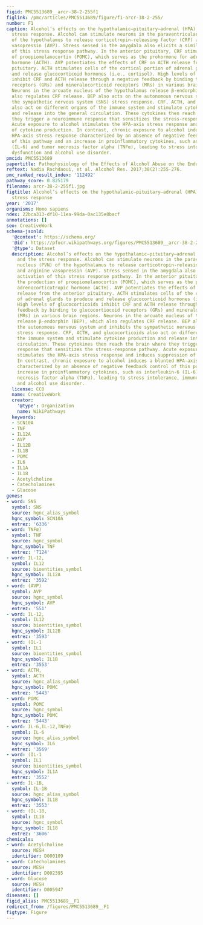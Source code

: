```yaml
---
figid: PMC5513689__arcr-38-2-255f1
figlink: /pmc/articles/PMC5513689/figure/f1-arcr-38-2-255/
number: F1
caption: Alcohol’s effects on the hypothalamic–pituitary–adrenal (HPA) axis and the
  stress response. Alcohol can stimulate neurons in the paraventricular nucleus (PVN)
  of the hypothalamus to release corticotropin-releasing factor (CRF) and arginine
  vasopressin (AVP). Stress sensed in the amygdala also elicits a similar activation
  of this stress response pathway. In the anterior pituitary, CRF stimulates the production
  of proopiomelanocortin (POMC), which serves as the prohormone for adrenocorticotropic
  hormone (ACTH). AVP potentiates the effects of CRF on ACTH release from the anterior
  pituitary. ACTH stimulates cells of the cortical portion of adrenal glands to produce
  and release glucocorticoid hormones (i.e., cortisol). High levels of glucocorticoids
  inhibit CRF and ACTH release through a negative feedback by binding to glucocortiocoid
  receptors (GRs) and mineralocorticoid receptors (MRs) in various brain regions.
  Neurons in the arcuate nucleus of the hypothalamus release β-endorphin (BEP), which
  also regulates CRF release. BEP also acts on the autonomous nervous system and inhibits
  the sympathetic nervous system (SNS) stress response. CRF, ACTH, and glucocorticoids
  also act on different organs of the immune system and stimulate cytokine production
  and release into the general circulation. These cytokines then reach the brain where
  they trigger a neuroimmune response that sensitizes the stress-response pathway.
  Acute exposure to alcohol stimulates the HPA-axis stress response and induces suppression
  of cytokine production. In contrast, chronic exposure to alcohol induces a blunted
  HPA-axis stress response characterized by an absence of negative feedback control
  of this pathway and an increase in proinflammatory cytokines, such as interleukin-6
  (IL-6) and tumor necrosis factor alpha (TNFα), leading to stress intolerance, immune
  dysfunction and alcohol use disorder.
pmcid: PMC5513689
papertitle: Pathophysiology of the Effects of Alcohol Abuse on the Endocrine System.
reftext: Nadia Rachdaoui, et al. Alcohol Res. 2017;38(2):255-276.
pmc_ranked_result_index: '112492'
pathway_score: 0.825179
filename: arcr-38-2-255f1.jpg
figtitle: Alcohol’s effects on the hypothalamic–pituitary–adrenal (HPA) axis and the
  stress response
year: '2017'
organisms: Homo sapiens
ndex: 22bca313-df10-11ea-99da-0ac135e8bacf
annotations: []
seo: CreativeWork
schema-jsonld:
  '@context': https://schema.org/
  '@id': https://pfocr.wikipathways.org/figures/PMC5513689__arcr-38-2-255f1.html
  '@type': Dataset
  description: Alcohol’s effects on the hypothalamic–pituitary–adrenal (HPA) axis
    and the stress response. Alcohol can stimulate neurons in the paraventricular
    nucleus (PVN) of the hypothalamus to release corticotropin-releasing factor (CRF)
    and arginine vasopressin (AVP). Stress sensed in the amygdala also elicits a similar
    activation of this stress response pathway. In the anterior pituitary, CRF stimulates
    the production of proopiomelanocortin (POMC), which serves as the prohormone for
    adrenocorticotropic hormone (ACTH). AVP potentiates the effects of CRF on ACTH
    release from the anterior pituitary. ACTH stimulates cells of the cortical portion
    of adrenal glands to produce and release glucocorticoid hormones (i.e., cortisol).
    High levels of glucocorticoids inhibit CRF and ACTH release through a negative
    feedback by binding to glucocortiocoid receptors (GRs) and mineralocorticoid receptors
    (MRs) in various brain regions. Neurons in the arcuate nucleus of the hypothalamus
    release β-endorphin (BEP), which also regulates CRF release. BEP also acts on
    the autonomous nervous system and inhibits the sympathetic nervous system (SNS)
    stress response. CRF, ACTH, and glucocorticoids also act on different organs of
    the immune system and stimulate cytokine production and release into the general
    circulation. These cytokines then reach the brain where they trigger a neuroimmune
    response that sensitizes the stress-response pathway. Acute exposure to alcohol
    stimulates the HPA-axis stress response and induces suppression of cytokine production.
    In contrast, chronic exposure to alcohol induces a blunted HPA-axis stress response
    characterized by an absence of negative feedback control of this pathway and an
    increase in proinflammatory cytokines, such as interleukin-6 (IL-6) and tumor
    necrosis factor alpha (TNFα), leading to stress intolerance, immune dysfunction
    and alcohol use disorder.
  license: CC0
  name: CreativeWork
  creator:
    '@type': Organization
    name: WikiPathways
  keywords:
  - SCN10A
  - TNF
  - IL12A
  - AVP
  - IL12B
  - IL1B
  - POMC
  - IL6
  - IL1A
  - IL18
  - Acetylcholine
  - Catecholamines
  - Glucose
genes:
- word: SNS
  symbol: SNS
  source: hgnc_alias_symbol
  hgnc_symbol: SCN10A
  entrez: '6336'
- word: TNFœ)
  symbol: TNF
  source: hgnc_symbol
  hgnc_symbol: TNF
  entrez: '7124'
- word: IL-12,
  symbol: IL12
  source: bioentities_symbol
  hgnc_symbol: IL12A
  entrez: '3592'
- word: (AVP)
  symbol: AVP
  source: hgnc_symbol
  hgnc_symbol: AVP
  entrez: '551'
- word: IL-12,
  symbol: IL12
  source: bioentities_symbol
  hgnc_symbol: IL12B
  entrez: '3593'
- word: (IL-1
  symbol: IL1
  source: bioentities_symbol
  hgnc_symbol: IL1B
  entrez: '3553'
- word: ACTH,
  symbol: ACTH
  source: hgnc_alias_symbol
  hgnc_symbol: POMC
  entrez: '5443'
- word: POMC
  symbol: POMC
  source: hgnc_symbol
  hgnc_symbol: POMC
  entrez: '5443'
- word: IL-6,IL-12,TNFœ)
  symbol: IL-6
  source: hgnc_alias_symbol
  hgnc_symbol: IL6
  entrez: '3569'
- word: (IL-1
  symbol: IL1
  source: bioentities_symbol
  hgnc_symbol: IL1A
  entrez: '3552'
- word: İL-1B,
  symbol: IL-1B
  source: hgnc_alias_symbol
  hgnc_symbol: IL1B
  entrez: '3553'
- word: (IL-18,
  symbol: IL18
  source: hgnc_symbol
  hgnc_symbol: IL18
  entrez: '3606'
chemicals:
- word: Acetylcholine
  source: MESH
  identifier: D000109
- word: Catecholamines
  source: MESH
  identifier: D002395
- word: Glucose
  source: MESH
  identifier: D005947
diseases: []
figid_alias: PMC5513689__F1
redirect_from: /figures/PMC5513689__F1
figtype: Figure
---
```


